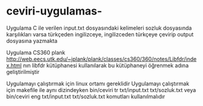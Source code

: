 # ceviri-uygulamas-
Uygulama C ile verilen input.txt dosyasındaki kelimeleri sozluk dosyasında karşılıkları varsa türkçeden ingilizceye, ingilizceden türkçeye çevirip output dosyasına yazmakta

Uygulama CS360 plank http://web.eecs.utk.edu/~jplank/plank/classes/cs360/360/notes/Libfdr/index.html nın libfdr kütüphanesi kullanılarak bu kütüphaneyi öğrenmek adına geliştirilmiştir

Uygulamayı çalıştırmak için linux ortamı gereklidir 
Uygulamayı çalıştırmak için makefile ile aynı dizindeyken  bin/ceviri tr txt/input.txt txt/sozluk.txt veya bin/ceviri eng txt/input.txt txt/sozluk.txt komutları kullanılmalıdır
